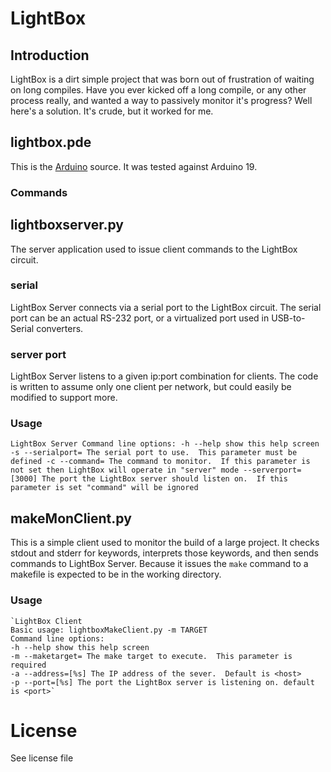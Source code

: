 # LightBox

## Introduction
LightBox is a dirt simple project that was born out of frustration of waiting on long compiles.
Have you ever kicked off a long compile, or any other process really, and wanted a way to passively
monitor it's progress?  Well here's a solution. It's crude, but it worked for me.

## lightbox.pde
This is the [Arduino][1] source. It was tested against Arduino 19. 

### Commands

## lightboxserver.py
The server application used to issue client commands to the LightBox circuit.

### serial
LightBox Server connects via a serial port to the LightBox circuit. The serial port can be an actual RS-232 port, or a virtualized port used in USB-to-Serial converters.

### server port
LightBox Server listens to a given ip:port combination for clients. The code is written to assume only one client per network, but could easily be modified to support more.

### Usage
  `LightBox Server
    Command line options:
    -h --help show this help screen
    -s --serialport= The serial port to use.  This parameter must be defined
    -c --command= The command to monitor.  If this parameter is not set then LightBox will operate in "server" mode
    --serverport=[3000] The port the LightBox server should listen on.  If this parameter is set "command" will be ignored`

## makeMonClient.py
This is a simple client used to monitor the build of a large project. It checks stdout and stderr for keywords, interprets those keywords, and then sends commands to LightBox Server. Because it issues the `make` command to a makefile is expected to be in the working directory. 

### Usage
    `LightBox Client
    Basic usage: lightboxMakeClient.py -m TARGET
    Command line options:
    -h --help show this help screen
    -m --maketarget= The make target to execute.  This parameter is required
    -a --address=[%s] The IP address of the sever.  Default is <host>
    -p --port=[%s] The port the LightBox server is listening on. default is <port>`

# License
See license file



[1]:http://arduino.cc/ "Arduino" 

